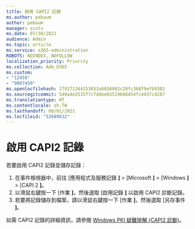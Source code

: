 ```yaml
---
title: 啟用 CAPI2 記錄
ms.author: pebaum
author: pebaum
manager: scotv
ms.date: 07/30/2021
audience: Admin
ms.topic: article
ms.service: o365-administration
ROBOTS: NOINDEX, NOFOLLOW
localization_priority: Priority
ms.collection: Adm_O365
ms.custom:
- "12458"
- "9007450"
ms.openlocfilehash: 179271344153653a6036902c20fc368f9efb9302
ms.sourcegitcommit: 540a4e2515f7cfddee65519046454fc4437cd287
ms.translationtype: HT
ms.contentlocale: zh-TW
ms.lasthandoff: 08/01/2021
ms.locfileid: "53689632"
---
```

# <a name="enable-capi2-logging"></a>啟用 CAPI2 記錄

若要啟用 CAPI2 記錄並儲存記錄：

1. 在事件檢視器中，前往 [應用程式及服務記錄 **]**  >  [Microsoft **]**  >  [Windows **]**  >  [CAPI 2 **]**。
2. 以滑鼠右鍵按一下 [作業 **]**，然後選取 [啟用記錄 **]** 以啟用 CAPI2 診斷記錄。
3. 若要將記錄儲存到檔案，請以滑鼠右鍵按一下 [作業 **]**，然後選取 [另存事件 **]**。

如需 CAPI2 記錄的詳細資訊，請參閱 [Windows PKI 疑難排解 (CAPI2 診斷)](https://social.technet.microsoft.com/wiki/contents/articles/242.windows-pki-troubleshooting-capi2-diagnostics.aspx)。